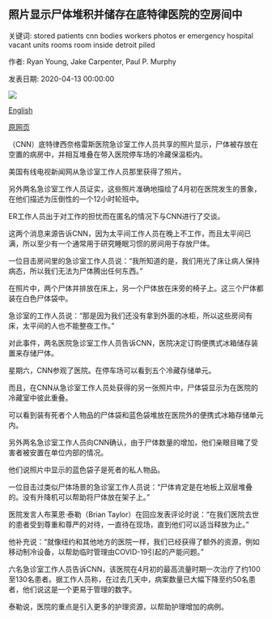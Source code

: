 ## 照片显示尸体堆积并储存在底特律医院的空房间中

关键词: stored patients cnn bodies workers photos er emergency hospital vacant units rooms room inside detroit piled

作者: Ryan Young, Jake Carpenter, Paul P. Murphy

发表日期: 2020-04-13 00:00:00

![](https://cdn.cnn.com/cnnnext/dam/assets/200413134233-02-bodies-detroit-hospital-super-tease.jpg)

[English](Photos%20show%20bodies%20piled%20up%20and%20stored%20in%20vacant%20rooms%20at%20Detroit%20hospital.md)

[原网页](https://edition.cnn.com/2020/04/13/health/detroit-hospital-bodies-coronavirus-trnd/index.html)

（CNN）底特律西奈格雷斯医院急诊室工作人员共享的照片显示，尸体被存放在空置的病房中，并相互堆叠在带入医院停车场的冷藏保温柜内。

美国有线电视新闻网从急诊室工作人员那里获得了照片。

另外两名急诊室工作人员证实，这些照片准确地描绘了4月初在医院发生的景象，在他们描述为压倒性的一个12小时轮班中。

ER工作人员出于对工作的担忧而在匿名的情况下与CNN进行了交谈。

这两个消息来源告诉CNN，因为太平间工作人员在晚上不工作，而且太平间已满，所以至少有一个通常用于研究睡眠习惯的房间用于存放尸体。

一位目击房间里的急诊室工作人员说：“我所知道的是，我们用光了床让病人保持病态，所以我们无法为尸体腾出任何东西。”

在照片中，两个尸体并排放在床上，另一个尸体放在床旁的椅子上。这三个尸体都装在白色尸体袋中。

急诊室的工作人员说：“那是因为我们还没有拿到外面的冰柜，所以这些房间有床，太平间的人也不能整夜工作。”

对此事件，两名医院急诊室工作人员告诉CNN，医院决定订购便携式冰箱储存装置来存储尸体。

星期六，CNN参观了医院。在停车场可以看到五个冷藏存储单元。

而且，在CNN从急诊室工作人员处获得的另一张照片中，尸体袋显示为在医院的冷藏室中彼此重叠。

可以看到装有死者个人物品的尸体袋和蓝色袋堆放在医院外的便携式冰箱存储单元内。

另外两名急诊室工作人员向CNN确认，由于尸体数量的增加，他们亲眼目睹了受害者被安置在单位内部的情况。

他们说照片中显示的蓝色袋子是死者的私人物品。

一位目击过类似尸体场景的急诊室工作人员说：“尸体肯定是在地板上双层堆叠的。没有升降机可以帮助将尸体放在架子上。”

医院发言人布莱恩·泰勒（Brian Taylor）在回应发表评论时说：“在我们医院去世的患者受到尊重和尊严的对待，一直待在现场，直到他们可以适当释放为止。”

他补充说：“就像纽约和其他地方的医院一样，我们已经获得了额外的资源，例如移动制冷设备，以帮助临时管理由COVID-19引起的产能问题。”

六名急诊室工作人员告诉CNN，该医院在4月初的最高流量时期一次治疗了约100至130名患者。据工作人员称，在过去几天中，病案数量已大幅下降至约50名患者，他们说这是一个更易于管理的数字。

泰勒说，医院的重点是引入更多的护理资源，以帮助护理增加的病例。